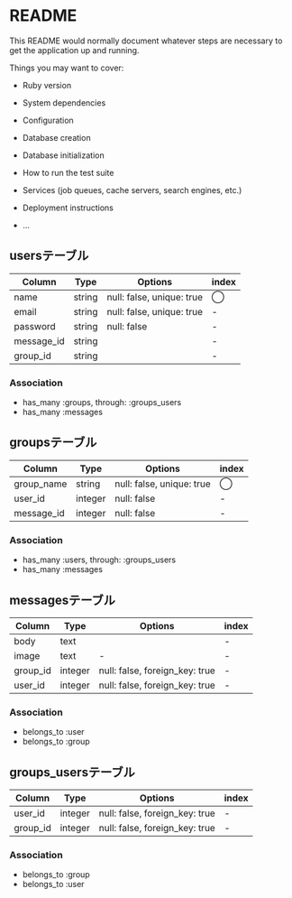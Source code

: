 # README

This README would normally document whatever steps are necessary to get the
application up and running.

Things you may want to cover:

* Ruby version

* System dependencies

* Configuration

* Database creation

* Database initialization

* How to run the test suite

* Services (job queues, cache servers, search engines, etc.)

* Deployment instructions

* ...


## usersテーブル
|Column|Type|Options|index|
|------|----|-------|-----|
|name|string|null: false, unique: true|◯|
|email|string|null: false, unique: true|-|
|password|string|null: false|-|
|message_id|string||-|
|group_id|string||-|

### Association
- has_many :groups, through: :groups_users
- has_many :messages


## groupsテーブル
|Column|Type|Options|index|
|------|----|-------|-----|
|group_name|string|null: false, unique: true|◯|
|user_id|integer|null: false|-|
|message_id|integer|null: false|-|

### Association
- has_many :users, through: :groups_users
- has_many :messages


## messagesテーブル
|Column|Type|Options|index|
|------|----|-------|-----|
|body|text||-|-|
|image|text|-|-|
|group_id|integer|null: false, foreign_key: true|-|
|user_id|integer|null: false, foreign_key: true|-|

### Association
- belongs_to :user
- belongs_to :group


## groups_usersテーブル
|Column|Type|Options|index|
|------|----|-------|-----|
|user_id|integer|null: false, foreign_key: true|-|
|group_id|integer|null: false, foreign_key: true|-|

### Association
- belongs_to :group
- belongs_to :user
